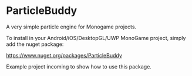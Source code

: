 ParticleBuddy
=============

A very simple particle engine for Monogame projects.

To install in your Android/iOS/DesktopGL/UWP MonoGame project, simply add the nuget package:

https://www.nuget.org/packages/ParticleBuddy

Example project incoming to show how to use this package.